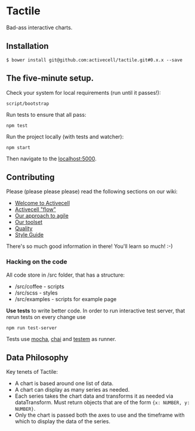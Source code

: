 # Tactile
Bad-ass interactive charts.

## Installation

    $ bower install git@github.com:activecell/tactile.git#0.x.x --save

## The five-minute setup.
Check your system for local requirements (run until it passes!):

    script/bootstrap

Run tests to ensure that all pass:

    npm test

Run the project locally (with tests and watcher):

    npm start

Then navigate to the [localhost:5000](http://localhost:5000).

## Contributing

Please (please please please) read the following sections on our wiki:

* [Welcome to Activecell](https://github.com/activecell/activecell/wiki)
* [Activecell "flow"](https://github.com/activecell/activecell/wiki/flow)
* [Our approach to agile](https://github.com/activecell/activecell/wiki/agile)
* [Our toolset](https://github.com/activecell/activecell/wiki/tools)
* [Quality](https://github.com/activecell/activecell/wiki/Quality)
* [Style Guide](https://launchpad.activecell.com/admin/styleguide)

There's so much good information in there! You'll learn so much! :-)

### Hacking on the code

All code store in /src folder, that has a structure:

* /src/coffee   - scripts
* /src/scss     - styles
* /src/examples - scripts for example page

**Use tests** to write better code. In order to run interactive test server, that rerun tests on every change use

    npm run test-server

Tests use [mocha](http://visionmedia.github.io/mocha/), [chai](http://chaijs.com/) and [testem](https://github.com/airportyh/testem) as runner.

## Data Philosophy

Key tenets of Tactile:

* A chart is based around one list of data.
* A chart can display as many series as needed.
* Each series takes the chart data and transforms it as needed via dataTransform. Must
  return objects that are of the form `{x: NUMBER, y: NUMBER}`.
* Only the chart is passed both the axes to use and the timeframe with which to display
  the data of the series.

